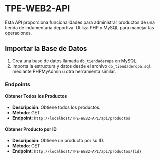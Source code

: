# TPE-WEB2-API

Esta API proporciona funcionalidades para administrar productos de una tienda de indumentaria deportiva. Utiliza PHP y MySQL para manejar las operaciones.

## Importar la Base de Datos
1. Crea una base de datos llamada `db_tiendaderopa` en MySQL.
2. Importa la estructura y datos desde el archivo `db_tiendaderopa.sql` mediante PHPMyAdmin u otra herramienta similar.

### Endpoints

#### Obtener Todos los Productos
- **Descripción**: Obtiene todos los productos.
- **Método**: GET
- **Endpoint**: `http://localhost/TPE-WEB2-API/api/productos`

#### Obtener Producto por ID
- **Descripción**: Obtiene un producto por su ID.
- **Método**: GET
- **Endpoint**: `http://localhost/TPE-WEB2-API/api/productos/{id}`
